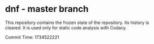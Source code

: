 # dnf - master branch

This repository contains the frozen state of the repository.
Its history is cleared. It is used only for static code
analysis with Codacy.

Commit Time: 1734522221
